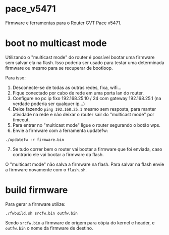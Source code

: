 # pace_v5471
Firmware e ferramentas para o Router GVT Pace v5471.

# boot no multicast mode
Utilizando o "multicast mode" do router é possível bootar uma firmware sem salvar ela na flash.
Isso poderia ser usado para testar uma determinada firmware ou mesmo para se recuperar de bootloop.

Para isso:
1. Desconecte-se de todas as outras redes, fixa, wifi...
2. Fique conectado por cabo de rede em uma porta lan do router.
3. Configure no pc ip fixo 192.168.25.10 / 24 com gateway 192.168.25.1
(na verdade poderia ser qualquer ip...)
4. Deixe fazendo `ping 192.168.25.1` mesmo sem resposta, para manter atividade na rede e não deixar o router sair do "multicast mode" por timeout.
5. Para entrar no "multicast mode" ligue o router segurando o botão wps.
6. Envie a firmware com a ferramenta updatefw:
```
./updatefw -r firmware.bin
```
7. Se tudo correr bem o router vai bootar a firmware que foi enviada,
caso contrário ele vai bootar a firmware da flash.

O "multicast mode" não salva a firmware na flash.
Para salvar na flash envie a firmware novamente com o `flash.sh`.

# build firmware
Para gerar a firmware utilize:
```
./fwbuild.sh srcfw.bin outfw.bin
```
Sendo `srcfw.bin` a firmware de origem para cópia do kernel e header, e `outfw.bin` o nome da firmware de destino.
